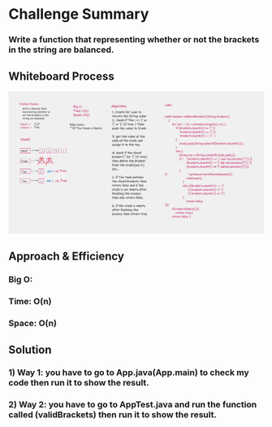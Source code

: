 # Challenge Summary
<!-- Description of the challenge -->
### Write a function that representing whether or not the brackets in the string are balanced.

## Whiteboard Process
<!-- Embedded whiteboard image -->
![](./whiteBoard/stack-queue-brackets.png)

## Approach & Efficiency
<!-- What approach did you take? Why? What is the Big O space/time for this approach? -->
### Big O:
### Time: O(n)
### Space: O(n)

## Solution
<!-- Show how to run your code, and examples of it in action -->
### 1) Way 1: you have to go to App.java(App.main) to check my code then run it to show the result.
### 2) Way 2: you have to go to AppTest.java and run the function called (validBrackets) then run it to show the result.